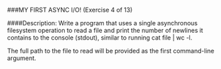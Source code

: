 ###MY FIRST ASYNC I/O! (Exercise 4 of 13)

####Description:
Write a program that uses a single asynchronous filesystem operation to
read a file and print the number of newlines it contains to the console
(stdout), similar to running cat file | wc -l.

The full path to the file to read will be provided as the first
command-line argument.
